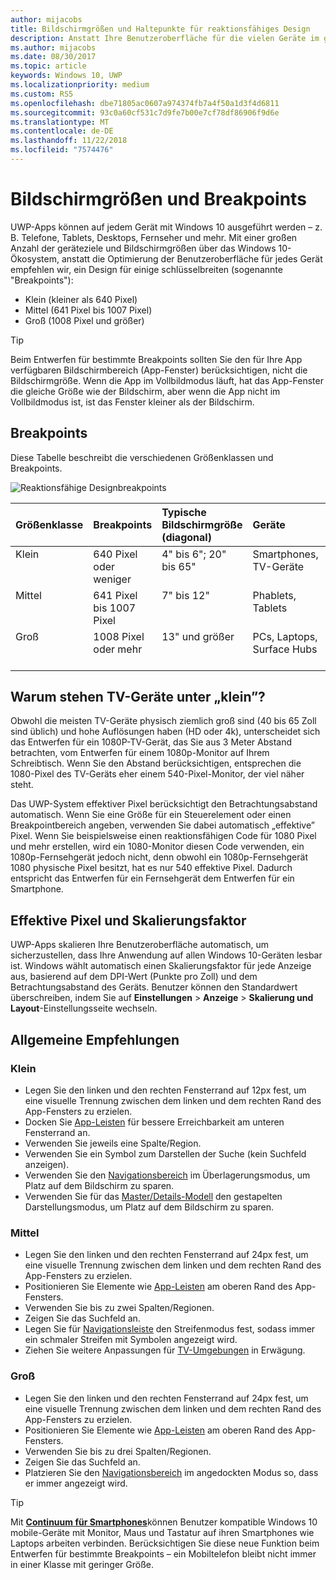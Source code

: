 ```yaml
---
author: mijacobs
title: Bildschirmgrößen und Haltepunkte für reaktionsfähiges Design
description: Anstatt Ihre Benutzeroberfläche für die vielen Geräte im gesamten Windows 10-Ökosystem zu optimieren, empfehlen wir, ein Design für einige Schlüsselbreiten (sogenannte Breakpoints) zu erstellen.
ms.author: mijacobs
ms.date: 08/30/2017
ms.topic: article
keywords: Windows 10, UWP
ms.localizationpriority: medium
ms.custom: RS5
ms.openlocfilehash: dbe71805ac0607a974374fb7a4f50a1d3f4d6811
ms.sourcegitcommit: 93c0a60cf531c7d9fe7b00e7cf78df86906f9d6e
ms.translationtype: MT
ms.contentlocale: de-DE
ms.lasthandoff: 11/22/2018
ms.locfileid: "7574476"
---
```

#  <a name="screen-sizes-and-breakpoints"></a>Bildschirmgrößen und Breakpoints

UWP-Apps können auf jedem Gerät mit Windows 10 ausgeführt werden – z. B. Telefone, Tablets, Desktops, Fernseher und mehr. Mit einer großen Anzahl der geräteziele und Bildschirmgrößen über das Windows 10-Ökosystem, anstatt die Optimierung der Benutzeroberfläche für jedes Gerät empfehlen wir, ein Design für einige schlüsselbreiten (sogenannte "Breakpoints"): 
- Klein (kleiner als 640 Pixel)
- Mittel (641 Pixel bis 1007 Pixel)
- Groß (1008 Pixel und größer)

> [!TIP]
> Beim Entwerfen für bestimmte Breakpoints sollten Sie den für Ihre App verfügbaren Bildschirmbereich (App-Fenster) berücksichtigen, nicht die Bildschirmgröße. Wenn die App im Vollbildmodus läuft, hat das App-Fenster die gleiche Größe wie der Bildschirm, aber wenn die App nicht im Vollbildmodus ist, ist das Fenster kleiner als der Bildschirm.

## <a name="breakpoints"></a>Breakpoints
Diese Tabelle beschreibt die verschiedenen Größenklassen und Breakpoints.

![Reaktionsfähige Designbreakpoints](images/breakpoints/size-classes.svg)

<table>
<thead>
<tr class="header">
<th align="left">Größenklasse</th>
<th align="left">Breakpoints</th>
<th align="left">Typische Bildschirmgröße (diagonal)</th>
<th align="left">Geräte</th>
<th align="left">Fenstergrößen</th>
</tr>
</thead>
<tbody>
<tr class="even">
<td style="vertical-align:top;">Klein</td>
<td style="vertical-align:top;">640 Pixel oder weniger</td>
<td style="vertical-align:top;">4&quot; bis 6&quot;; 20&quot; bis 65&quot;</td>
<td style="vertical-align:top;">Smartphones, TV-Geräte</td>
<td style="vertical-align:top;">320 x 569, 360 x 640, 480 x 854</td>
</tr>
<tr class="odd">
<td style="vertical-align:top;">Mittel</td>
<td style="vertical-align:top;">641 Pixel bis 1007 Pixel</td>
<td style="vertical-align:top;">7&quot; bis 12&quot;</td>
<td style="vertical-align:top;">Phablets, Tablets</td>
<td style="vertical-align:top;">960 x 540</td>
</tr>
<tr class="even">
<td style="vertical-align:top;">Groß</td>
<td style="vertical-align:top;">1008 Pixel oder mehr</td>
<td style="vertical-align:top;">13&quot; und größer</td>
<td style="vertical-align:top;">PCs, Laptops, Surface Hubs</td>
<td style="vertical-align:top;">1024 x 640, 1366 x 768, 1920 x 1080</td>
</tr>
</tbody>
</table>

## <a name="why-are-tvs-considered-small"></a>Warum stehen TV-Geräte unter „klein”? 

Obwohl die meisten TV-Geräte physisch ziemlich groß sind (40 bis 65 Zoll sind üblich) und hohe Auflösungen haben (HD oder 4k), unterscheidet sich das Entwerfen für ein 1080P-TV-Gerät, das Sie aus 3 Meter Abstand betrachten, vom Entwerfen für einem 1080p-Monitor auf Ihrem Schreibtisch. Wenn Sie den Abstand berücksichtigen, entsprechen die 1080-Pixel des TV-Geräts eher einem 540-Pixel-Monitor, der viel näher steht.

Das UWP-System effektiver Pixel berücksichtigt den Betrachtungsabstand automatisch. Wenn Sie eine Größe für ein Steuerelement oder einen Breakpointbereich angeben, verwenden Sie dabei automatisch „effektive” Pixel. Wenn Sie beispielsweise einen reaktionsfähigen Code für 1080 Pixel und mehr erstellen, wird ein 1080-Monitor diesen Code verwenden, ein 1080p-Fernsehgerät jedoch nicht, denn obwohl ein 1080p-Fernsehgerät 1080 physische Pixel besitzt, hat es nur 540 effektive Pixel. Dadurch entspricht das Entwerfen für ein Fernsehgerät dem Entwerfen für ein Smartphone.

## <a name="effective-pixels-and-scale-factor"></a>Effektive Pixel und Skalierungsfaktor

UWP-Apps skalieren Ihre Benutzeroberfläche automatisch, um sicherzustellen, dass Ihre Anwendung auf allen Windows 10-Geräten lesbar ist. Windows wählt automatisch einen Skalierungsfaktor für jede Anzeige aus, basierend auf dem DPI-Wert (Punkte pro Zoll) und dem Betrachtungsabstand des Geräts. Benutzer können den Standardwert überschreiben, indem Sie auf **Einstellungen** > **Anzeige** > **Skalierung und Layout**-Einstellungsseite wechseln. 


## <a name="general-recommendations"></a>Allgemeine Empfehlungen

### <a name="small"></a>Klein
- Legen Sie den linken und den rechten Fensterrand auf 12px fest, um eine visuelle Trennung zwischen dem linken und dem rechten Rand des App-Fensters zu erzielen.
- Docken Sie [App-Leisten](../controls-and-patterns/app-bars.md) für bessere Erreichbarkeit am unteren Fensterrand an.
- Verwenden Sie jeweils eine Spalte/Region.
- Verwenden Sie ein Symbol zum Darstellen der Suche (kein Suchfeld anzeigen).
- Verwenden Sie den [Navigationsbereich](../controls-and-patterns/navigationview.md) im Überlagerungsmodus, um Platz auf dem Bildschirm zu sparen.
- Verwenden Sie für das [Master/Details-Modell](../controls-and-patterns/master-details.md) den gestapelten Darstellungsmodus, um Platz auf dem Bildschirm zu sparen.

### <a name="medium"></a>Mittel
- Legen Sie den linken und den rechten Fensterrand auf 24px fest, um eine visuelle Trennung zwischen dem linken und dem rechten Rand des App-Fensters zu erzielen.
- Positionieren Sie Elemente wie [App-Leisten](../controls-and-patterns/app-bars.md) am oberen Rand des App-Fensters.
- Verwenden Sie bis zu zwei Spalten/Regionen.
- Zeigen Sie das Suchfeld an.
- Legen Sie für [Navigationsleiste](../controls-and-patterns/navigationview.md) den Streifenmodus fest, sodass immer ein schmaler Streifen mit Symbolen angezeigt wird.
- Ziehen Sie weitere Anpassungen für [TV-Umgebungen](http://go.microsoft.com/fwlink/?LinkId=760736) in Erwägung.

### <a name="large"></a>Groß
- Legen Sie den linken und den rechten Fensterrand auf 24px fest, um eine visuelle Trennung zwischen dem linken und dem rechten Rand des App-Fensters zu erzielen.
- Positionieren Sie Elemente wie [App-Leisten](../controls-and-patterns/app-bars.md) am oberen Rand des App-Fensters.
- Verwenden Sie bis zu drei Spalten/Regionen.
- Zeigen Sie das Suchfeld an.
- Platzieren Sie den [Navigationsbereich](../controls-and-patterns/navigationview.md) im angedockten Modus so, dass er immer angezeigt wird.

>[!TIP] 
> Mit [**Continuum für Smartphones**](http://go.microsoft.com/fwlink/p/?LinkID=699431)können Benutzer kompatible Windows 10 mobile-Geräte mit Monitor, Maus und Tastatur auf ihren Smartphones wie Laptops arbeiten verbinden. Berücksichtigen Sie diese neue Funktion beim Entwerfen für bestimmte Breakpoints – ein Mobiltelefon bleibt nicht immer in einer Klasse mit geringer Größe.


